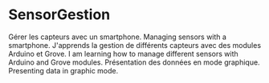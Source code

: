 # SensorGestion
Gérer les capteurs avec un smartphone. Managing sensors with a smartphone.
J'apprends la gestion de différents capteurs avec des modules Arduino et Grove. I am learning how to manage different sensors with Arduino and Grove modules.
Présentation des données en mode graphique. Presenting data in graphic mode.
